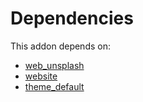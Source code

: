 # Dependencies

This addon depends on:

- [web_unsplash](https://github.com/bringout/oca-ocb-web/tree/967ae7fd382b1d15fdc43078fe9bb82bd057b3e4/odoo-bringout-oca-ocb-web_unsplash)
- [website](https://github.com/bringout/oca-ocb-website/tree/d4409ad46e8021555059a5fb87598f6d572458a3/odoo-bringout-oca-ocb-website)
- [theme_default](https://github.com/bringout/oca-ocb-core/tree/11a704b400b8bf0763643e267bf123858a85c9e6/odoo-bringout-oca-ocb-theme_default)
